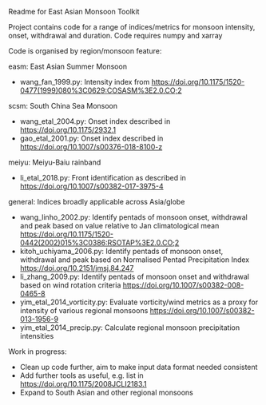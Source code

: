 Readme for East Asian Monsoon Toolkit

Project contains code for a range of indices/metrics for monsoon intensity, onset, withdrawal and duration.
Code requires numpy and xarray

Code is organised by region/monsoon feature:

easm: East Asian Summer Monsoon
- wang_fan_1999.py: Intensity index from https://doi.org/10.1175/1520-0477(1999)080%3C0629:COSASM%3E2.0.CO;2

scsm: South China Sea Monsoon
- wang_etal_2004.py: Onset index described in https://doi.org/10.1175/2932.1
- gao_etal_2001.py: Onset index described in https://doi.org/10.1007/s00376-018-8100-z

meiyu: Meiyu-Baiu rainband
- li_etal_2018.py: Front identification as described in https://doi.org/10.1007/s00382-017-3975-4

general: Indices broadly applicable across Asia/globe
- wang_linho_2002.py: Identify pentads of monsoon onset, withdrawal and peak based on value relative to Jan climatological mean https://doi.org/10.1175/1520-0442(2002)015%3C0386:RSOTAP%3E2.0.CO;2
- kitoh_uchiyama_2006.py: Identify pentads of monsoon onset, withdrawal and peak based on Normalised Pentad Precipitation Index https://doi.org/10.2151/jmsj.84.247
- li_zhang_2009.py: Identify pentads of monsoon onset and withdrawal based on wind rotation criteria https://doi.org/10.1007/s00382-008-0465-8
- yim_etal_2014_vorticity.py: Evaluate vorticity/wind metrics as a proxy for intensity of various regional monsoons https://doi.org/10.1007/s00382-013-1956-9
- yim_etal_2014_precip.py: Calculate regional monsoon precipitation intensities


Work in progress:
- Clean up code further, aim to make input data format needed consistent
- Add further tools as useful, e.g. list in https://doi.org/10.1175/2008JCLI2183.1 
- Expand to South Asian and other regional monsoons